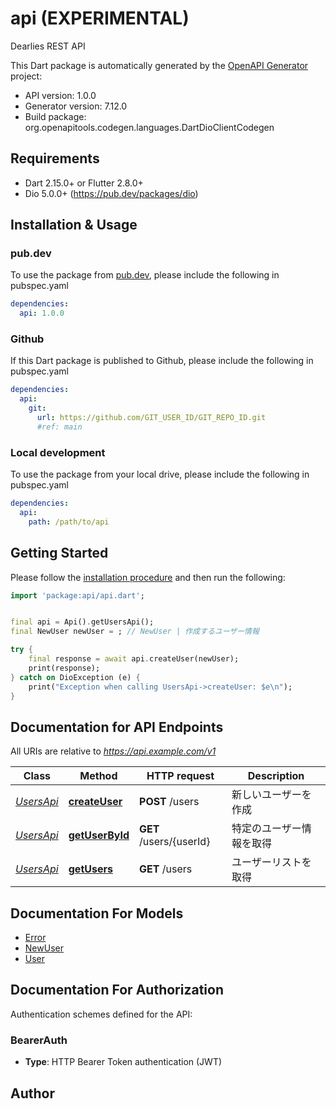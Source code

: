 # api (EXPERIMENTAL)
Dearlies REST API

This Dart package is automatically generated by the [OpenAPI Generator](https://openapi-generator.tech) project:

- API version: 1.0.0
- Generator version: 7.12.0
- Build package: org.openapitools.codegen.languages.DartDioClientCodegen

## Requirements

* Dart 2.15.0+ or Flutter 2.8.0+
* Dio 5.0.0+ (https://pub.dev/packages/dio)

## Installation & Usage

### pub.dev
To use the package from [pub.dev](https://pub.dev), please include the following in pubspec.yaml
```yaml
dependencies:
  api: 1.0.0
```

### Github
If this Dart package is published to Github, please include the following in pubspec.yaml
```yaml
dependencies:
  api:
    git:
      url: https://github.com/GIT_USER_ID/GIT_REPO_ID.git
      #ref: main
```

### Local development
To use the package from your local drive, please include the following in pubspec.yaml
```yaml
dependencies:
  api:
    path: /path/to/api
```

## Getting Started

Please follow the [installation procedure](#installation--usage) and then run the following:

```dart
import 'package:api/api.dart';


final api = Api().getUsersApi();
final NewUser newUser = ; // NewUser | 作成するユーザー情報

try {
    final response = await api.createUser(newUser);
    print(response);
} catch on DioException (e) {
    print("Exception when calling UsersApi->createUser: $e\n");
}

```

## Documentation for API Endpoints

All URIs are relative to *https://api.example.com/v1*

Class | Method | HTTP request | Description
------------ | ------------- | ------------- | -------------
[*UsersApi*](doc/UsersApi.md) | [**createUser**](doc/UsersApi.md#createuser) | **POST** /users | 新しいユーザーを作成
[*UsersApi*](doc/UsersApi.md) | [**getUserById**](doc/UsersApi.md#getuserbyid) | **GET** /users/{userId} | 特定のユーザー情報を取得
[*UsersApi*](doc/UsersApi.md) | [**getUsers**](doc/UsersApi.md#getusers) | **GET** /users | ユーザーリストを取得


## Documentation For Models

 - [Error](doc/Error.md)
 - [NewUser](doc/NewUser.md)
 - [User](doc/User.md)


## Documentation For Authorization


Authentication schemes defined for the API:
### BearerAuth

- **Type**: HTTP Bearer Token authentication (JWT)


## Author



